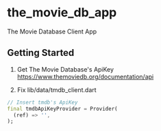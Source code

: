 # the_movie_db_app
The Movie Database Client App

## Getting Started
1. Get The Movie Database's ApiKey
https://www.themoviedb.org/documentation/api

2. Fix lib/data/tmdb_client.dart 
```dart
// Insert tmdb's ApiKey
final tmdbApiKeyProvider = Provider(
  (ref) => '',
);
```

